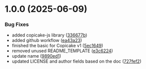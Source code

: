 # 1.0.0 (2025-06-09)


### Bug Fixes

* added copicake-js library ([336677b](https://github.com/copicake/n8n-nodes-copicake/commit/336677b095d75c3873cbd3c6ac1b022935e463b4))
* added github workflow ([ea43a23](https://github.com/copicake/n8n-nodes-copicake/commit/ea43a23542cb4a4255a275ef767add821dd20ef7))
* finished the basic for Copicake v1 ([5ec1649](https://github.com/copicake/n8n-nodes-copicake/commit/5ec1649a50ee226ce1de9c1cb1d121097950d457))
* removed unused README_TEMPLATE ([e3c6224](https://github.com/copicake/n8n-nodes-copicake/commit/e3c622402f2210835ea3947f0e7e4022d44d006b))
* update name ([9890ed1](https://github.com/copicake/n8n-nodes-copicake/commit/9890ed1091d403f3f8f1c29060104b97dd86de89))
* updated LICENSE and author fields based on the doc ([727fef2](https://github.com/copicake/n8n-nodes-copicake/commit/727fef25325dd58a52771178293aa5719ca69ade))
